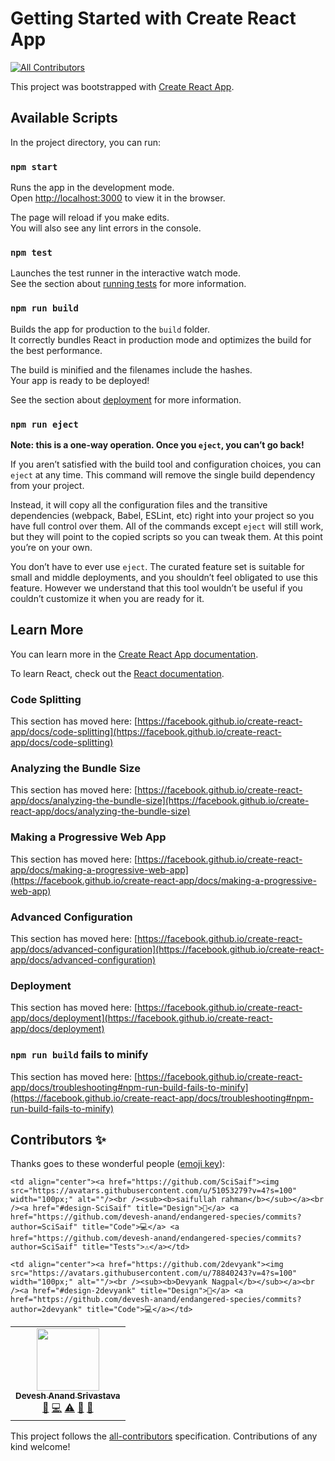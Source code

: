 # Getting Started with Create React App
<!-- ALL-CONTRIBUTORS-BADGE:START - Do not remove or modify this section -->
[![All Contributors](https://img.shields.io/badge/all_contributors-2-orange.svg?style=flat-square)](#contributors-)
<!-- ALL-CONTRIBUTORS-BADGE:END -->

This project was bootstrapped with [Create React App](https://github.com/facebook/create-react-app).

## Available Scripts

In the project directory, you can run:

### `npm start`

Runs the app in the development mode.\
Open [http://localhost:3000](http://localhost:3000) to view it in the browser.

The page will reload if you make edits.\
You will also see any lint errors in the console.

### `npm test`

Launches the test runner in the interactive watch mode.\
See the section about [running tests](https://facebook.github.io/create-react-app/docs/running-tests) for more information.

### `npm run build`

Builds the app for production to the `build` folder.\
It correctly bundles React in production mode and optimizes the build for the best performance.

The build is minified and the filenames include the hashes.\
Your app is ready to be deployed!

See the section about [deployment](https://facebook.github.io/create-react-app/docs/deployment) for more information.

### `npm run eject`

**Note: this is a one-way operation. Once you `eject`, you can’t go back!**

If you aren’t satisfied with the build tool and configuration choices, you can `eject` at any time. This command will remove the single build dependency from your project.

Instead, it will copy all the configuration files and the transitive dependencies (webpack, Babel, ESLint, etc) right into your project so you have full control over them. All of the commands except `eject` will still work, but they will point to the copied scripts so you can tweak them. At this point you’re on your own.

You don’t have to ever use `eject`. The curated feature set is suitable for small and middle deployments, and you shouldn’t feel obligated to use this feature. However we understand that this tool wouldn’t be useful if you couldn’t customize it when you are ready for it.

## Learn More

You can learn more in the [Create React App documentation](https://facebook.github.io/create-react-app/docs/getting-started).

To learn React, check out the [React documentation](https://reactjs.org/).

### Code Splitting

This section has moved here: [https://facebook.github.io/create-react-app/docs/code-splitting](https://facebook.github.io/create-react-app/docs/code-splitting)

### Analyzing the Bundle Size

This section has moved here: [https://facebook.github.io/create-react-app/docs/analyzing-the-bundle-size](https://facebook.github.io/create-react-app/docs/analyzing-the-bundle-size)

### Making a Progressive Web App

This section has moved here: [https://facebook.github.io/create-react-app/docs/making-a-progressive-web-app](https://facebook.github.io/create-react-app/docs/making-a-progressive-web-app)

### Advanced Configuration

This section has moved here: [https://facebook.github.io/create-react-app/docs/advanced-configuration](https://facebook.github.io/create-react-app/docs/advanced-configuration)

### Deployment

This section has moved here: [https://facebook.github.io/create-react-app/docs/deployment](https://facebook.github.io/create-react-app/docs/deployment)

### `npm run build` fails to minify

This section has moved here: [https://facebook.github.io/create-react-app/docs/troubleshooting#npm-run-build-fails-to-minify](https://facebook.github.io/create-react-app/docs/troubleshooting#npm-run-build-fails-to-minify)

## Contributors ✨

Thanks goes to these wonderful people ([emoji key](https://allcontributors.org/docs/en/emoji-key)):

<!-- ALL-CONTRIBUTORS-LIST:START - Do not remove or modify this section -->
<!-- prettier-ignore-start -->
<!-- markdownlint-disable -->
<table>
  <tr>
    <td align="center"><a href="http://deveshanand.com"><img src="https://avatars.githubusercontent.com/u/30005922?v=4?s=100" width="100px;" alt=""/><br /><sub><b>Devesh Anand Srivastava</b></sub></a><br /><a href="#design-devesh-anand" title="Design">🎨</a> <a href="https://github.com/devesh-anand/endangered-species/commits?author=devesh-anand" title="Code">💻</a> <a href="https://github.com/devesh-anand/endangered-species/commits?author=devesh-anand" title="Tests">⚠️</a> <a href="#maintenance-devesh-anand" title="Maintenance">🚧</a> <a href="https://github.com/devesh-anand/endangered-species/pulls?q=is%3Apr+reviewed-by%3Adevesh-anand" title="Reviewed Pull Requests">👀</a></td>
    
    <td align="center"><a href="https://github.com/SciSaif"><img src="https://avatars.githubusercontent.com/u/51053279?v=4?s=100" width="100px;" alt=""/><br /><sub><b>saifullah rahman</b></sub></a><br /><a href="#design-SciSaif" title="Design">🎨</a> <a href="https://github.com/devesh-anand/endangered-species/commits?author=SciSaif" title="Code">💻</a> <a href="https://github.com/devesh-anand/endangered-species/commits?author=SciSaif" title="Tests">⚠️</a></td>

    <td align="center"><a href="https://github.com/2devyank"><img src="https://avatars.githubusercontent.com/u/78840243?v=4?s=100" width="100px;" alt=""/><br /><sub><b>Devyank Nagpal</b></sub></a><br /><a href="#design-2devyank" title="Design">🎨</a> <a href="https://github.com/devesh-anand/endangered-species/commits?author=2devyank" title="Code">💻</a></td>
  </tr>
</table>

<!-- markdownlint-restore -->
<!-- prettier-ignore-end -->

<!-- ALL-CONTRIBUTORS-LIST:END -->

This project follows the [all-contributors](https://github.com/all-contributors/all-contributors) specification. Contributions of any kind welcome!